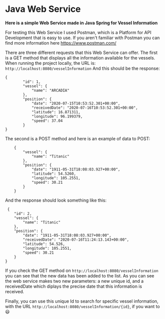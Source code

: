# Java Web Service

**Here is a simple Web Service made in Java Spring for Vessel Information**

For testing this Web Service I used Postman, which is a Platform for API Development that is easy to use. If you aren't familiar with Postman you can find more information here https://www.postman.com/

There are three different requests that this Web Service can offer. The first is a GET method that displays all the information available for the vessels. 
When running the project locally, the URL is: `http://localhost:8080/vesselInformation`
And this should be the response: 

```
{
        "id": 1,
        "vessel": {
            "name": "ARCADIA"
        },
        "position": {
            "date": "2020-07-15T10:53:52.301+00:00",
            "receivedDate": "2020-07-16T10:53:52.301+00:00",
            "latitude": 16.871311,
            "longitude": 96.199379,
            "speed": 37.04
        }
}
```

The second is a POST method and here is an example of data to POST: 
```
    {
        "vessel": {
            "name": "Titanic"
        },
        "position": {
            "date": "1911-05-31T18:08:03.927+00:00",
            "latitude": 54.5260,
            "longitude": 105.2551,
            "speed": 30.21
        }
    }
```   
 And the response should look something like this: 
 
```
 {
    "id": 2,
    "vessel": {
        "name": "Titanic"
    },
    "position": {
        "date": "1911-05-31T18:08:03.927+00:00",
        "receivedDate": "2020-07-16T11:24:13.143+00:00",
        "latitude": 54.526,
        "longitude": 105.2551,
        "speed": 30.21
    }
}
```
If you check the GET method on `http://localhost:8080/vesselInformation` you can see that the new data has been added to the list. 
As you can see the web service makes two new parameters: a new unique id, and a receivedDate which diplays the precise date that this information is received. 

Finally, you can use this unique Id to search for specific vessel information, with the URL `http://localhost:8080/vesselInformation/{id}`, if you want to :smiley:




